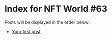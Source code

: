 # Index for NFT World #63
Posts will be displayed in the order below:

- [Your first post](./001-first.md)

